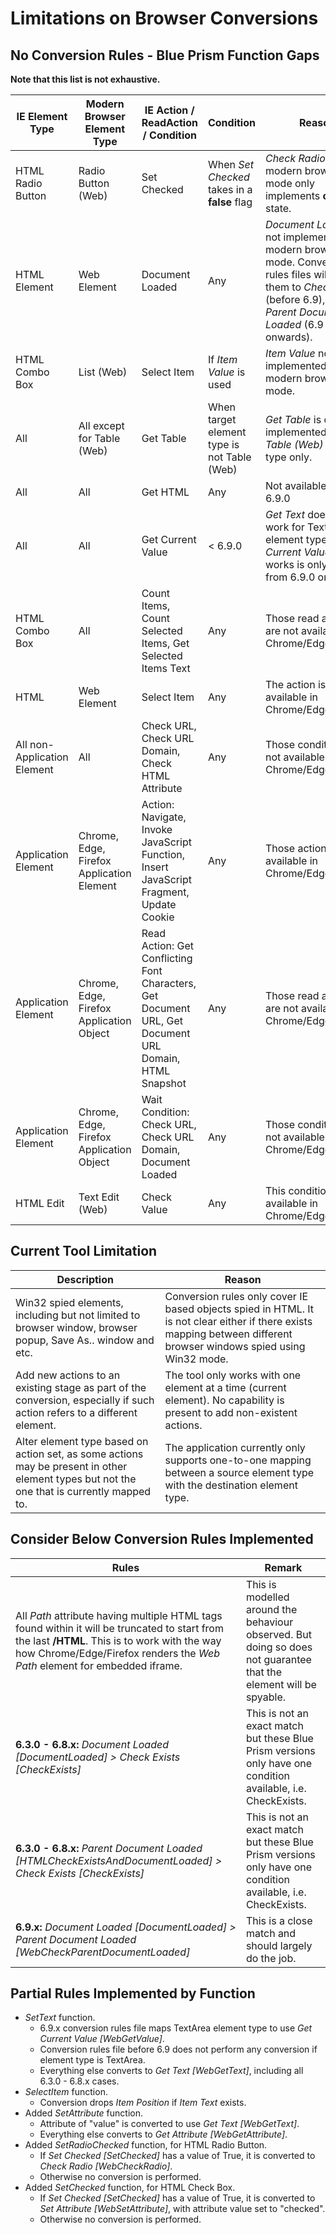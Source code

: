 # Limitations on Browser Conversions

## No Conversion Rules - Blue Prism Function Gaps

**Note that this list is not exhaustive.** 

| IE Element Type             | Modern Browser Element Type               | IE Action /  ReadAction / Condition                          | Condition                                    | Reason                                                       | v6.3.0 - v6.8.x | >= v6.9.0 |
| --------------------------- | ----------------------------------------- | ------------------------------------------------------------ | -------------------------------------------- | ------------------------------------------------------------ | :-------------: | :-------: |
| HTML Radio Button           | Radio Button (Web)                        | Set Checked                                                  | When *Set Checked* takes in a **false** flag | *Check Radio* in modern browser mode only implements **checked** state. |        X        |     X     |
| HTML Element                | Web Element                               | Document Loaded                                              | Any                                          | *Document Loaded* not implemented by modern browser mode. Conversion rules files will convert them to *Check Exists* (before 6.9), or *Parent Document Loaded* (6.9 onwards). |        X        |     X     |
| HTML Combo Box              | List (Web)                                | Select Item                                                  | If *Item Value* is used                      | *Item Value* not implemented by modern browser mode.         |        X        |     X     |
| All                         | All except for Table (Web)                | Get Table                                                    | When target element type is not Table (Web)  | *Get Table* is only implemented by *Table (Web)* element type only. |        X        |     X     |
| All                         | All                                       | Get HTML                                                     | Any                                          | Not available before 6.9.0                                   |        X        |           |
| All                         | All                                       | Get Current Value                                            | < 6.9.0                                      | *Get Text* does not work for TextArea element type. *Get Current Value* which works is only offered from 6.9.0 onwards. |        X        |           |
| HTML Combo Box              | All                                       | Count Items, Count Selected Items, Get Selected Items Text   | Any                                          | Those read actions are not available in Chrome/Edge/Firefox. |        X        |     X     |
| HTML                        | Web Element                               | Select Item                                                  | Any                                          | The action is not available in Chrome/Edge/Firefox.          |        X        |     X     |
| All non-Application Element | All                                       | Check URL, Check URL Domain, Check HTML Attribute            | Any                                          | Those conditions are not available in Chrome/Edge/Firefox.   |        X        |     X     |
| Application Element         | Chrome, Edge, Firefox Application Element | Action: Navigate, Invoke JavaScript Function, Insert JavaScript Fragment, Update Cookie | Any                                          | Those actions are not available in Chrome/Edge/Firefox.      |        X        |     X     |
| Application Element         | Chrome, Edge, Firefox Application Object  | Read Action: Get Conflicting Font Characters, Get Document URL, Get Document URL Domain, HTML Snapshot | Any                                          | Those read actions are not available in Chrome/Edge/Firefox. |        X        |     X     |
| Application Element         | Chrome, Edge, Firefox Application Object  | Wait Condition: Check URL, Check URL Domain, Document Loaded | Any                                          | Those conditions are not available in Chrome/Edge/Firefox.   |        X        |     X     |
| HTML Edit                   | Text Edit (Web)                           | Check Value                                                  | Any                                          | This condition is not available in Chrome/Edge/Firefox.      |        X        |     X     |

## Current Tool Limitation

| Description                                                  | Reason                                                       |
| ------------------------------------------------------------ | ------------------------------------------------------------ |
| Win32 spied elements, including but not limited to browser window, browser popup, Save As.. window and etc. | Conversion rules only cover IE based objects spied in HTML. It is not clear either if there exists mapping between different browser windows spied using Win32 mode. |
| Add new actions to an existing stage as part of the conversion, especially if such action refers to a different element. | The tool only works with one element at a time (current element). No capability is present to add non-existent actions. |
| Alter element type based on action set, as some actions may be present in other element types but not the one that is currently mapped to. | The application currently only supports one-to-one mapping between a source element type with the destination element type. |

## Consider Below Conversion Rules Implemented

| Rules                                                        | Remark                                                       |
| ------------------------------------------------------------ | ------------------------------------------------------------ |
| All *Path* attribute having multiple HTML tags found within it will be truncated to start from the last **/HTML**. This is to work with the way how Chrome/Edge/Firefox renders the *Web Path* element for embedded iframe. | This is modelled around the behaviour observed. But doing so does not guarantee that the element will be spyable. |
| **6.3.0 - 6.8.x:** *Document Loaded [DocumentLoaded] > Check Exists [CheckExists]* | This is not an exact match but these Blue Prism versions only have one condition available, i.e. CheckExists. |
| **6.3.0 - 6.8.x:** *Parent Document Loaded [HTMLCheckExistsAndDocumentLoaded] > Check Exists [CheckExists]* | This is not an exact match but these Blue Prism versions only have one condition available, i.e. CheckExists. |
| **6.9.x:** *Document Loaded [DocumentLoaded] > Parent Document Loaded [WebCheckParentDocumentLoaded]* | This is a close match and should largely do the job.         |

## Partial Rules Implemented by Function

- *SetText* function. 
  - 6.9.x conversion rules file maps TextArea element type to use *Get Current Value [WebGetValue]*.
  - Conversion rules file before 6.9 does not perform any conversion if element type is TextArea.
  - Everything else converts to *Get Text [WebGetText]*, including all 6.3.0 - 6.8.x cases.
- *SelectItem* function. 
  - Conversion drops *Item Position* if *Item Text* exists.
- Added *SetAttribute* function. 
  - Attribute of "value" is converted to use *Get Text [WebGetText]*.
  - Everything else converts to *Get Attribute [WebGetAttribute]*.
- Added *SetRadioChecked* function, for HTML Radio Button.
  - If *Set Checked [SetChecked]* has a value of True, it is converted to *Check Radio [WebCheckRadio]*.
  - Otherwise no conversion is performed.
- Added *SetChecked* function, for HTML Check Box.
  - If *Set Checked [SetChecked]* has a value of True, it is converted to *Set Attribute [WebSetAttribute]*, with attribute value set to "checked".
  - Otherwise no conversion is performed.